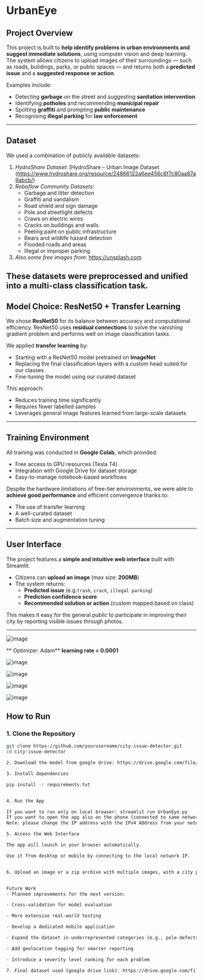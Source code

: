 # UrbanEye

## Project Overview

This project is built to **help identify problems in urban environments and suggest immediate solutions**, using computer vision and deep learning. The system allows citizens to upload images of their surroundings — such as roads, buildings, parks, or public spaces — and returns both a **predicted issue** and a **suggested response or action**.

Examples include:
- Detecting **garbage** on the street and suggesting **sanitation intervention**
- Identifying **potholes** and recommending **municipal repair**
- Spotting **graffiti** and prompting **public maintenance**
- Recognising **illegal parking** for **law enforcement**

---

## Dataset

We used a combination of publicly available datasets:

1. *HydroShare Dataset*: [HydroShare – Urban Image Dataset (https://www.hydroshare.org/resource/24866122a6ee456c8f7c80aa87a9abcb/)
2. *Roboflow Community Datasets*:
   - Garbage and litter detection
   - Graffiti and vandalism
   - Road shield and sign damage
   - Pole and streetlight defects
   - Craws on electric wires
   - Cracks on buildings and walls
   - Peeling paint on public infrastructure
   - Bears and wildlife hazard detection
   - Flooded roads and areas
   - Illegal or improper parking
3. *Also some free images from*: https://unsplash.com

These datasets were preprocessed and unified into a multi-class classification task.
---

##  Model Choice: ResNet50 + Transfer Learning

We chose **ResNet50** for its balance between accuracy and computational efficiency. ResNet50 uses **residual connections** to solve the vanishing gradient problem and performs well on image classification tasks.

We applied **transfer learning** by:
- Starting with a ResNet50 model pretrained on **ImageNet**
- Replacing the final classification layers with a custom head suited for our classes
- Fine-tuning the model using our curated dataset

This approach:
- Reduces training time significantly
- Requires fewer labelled samples
- Leverages general image features learned from large-scale datasets

---

## Training Environment

All training was conducted in **Google Colab**, which provided:
- Free access to GPU resources (Tesla T4)
- Integration with Google Drive for dataset storage
- Easy-to-manage notebook-based workflows

Despite the hardware limitations of free-tier environments, we were able to **achieve good performance** and efficient convergence thanks to:
- The use of transfer learning
- A well-curated dataset
- Batch size and augmentation tuning

---

## User Interface

The project features a **simple and intuitive web interface** built with Streamlit.

- Citizens can **upload an image** (max size: **200MB**)
- The system returns:
  - **Predicted issue** (e.g.`trash`, `crack`, `illegal parking`)
  - **Prediction confidence score**
  - **Recommended solution or action** (custom mapped based on class)

This makes it easy for the general public to participate in improving their city by reporting visible issues through photos.

---

![image](https://github.com/user-attachments/assets/9ea056de-636c-4163-9bcb-07642ff27446)

** Optimizer: Adam**
**learning rate = 0.0001**



![image](https://github.com/user-attachments/assets/6cf7cfa4-508c-4de0-9e77-4cfa01e20b2a)


![image](https://github.com/user-attachments/assets/1d75844f-7450-4787-9024-5ae6e0f7f130)


![image](https://github.com/user-attachments/assets/eb6c8f3f-b42c-4438-88e3-ef6854376137)


![image](https://github.com/user-attachments/assets/eb2fd602-0ad1-48ec-8d78-5de74e3c5ebd)
    
      
##  How to Run

### 1. Clone the Repository
```bash
git clone https://github.com/yourusername/city-issue-detector.git
cd city-issue-detector

2. Download the model from google drive: https://drive.google.com/file/d/1ReL5KWwVVQyQesVYtIDe_UFULX3JvoHe/view?usp=sharing

3. Install dependencies

pip install -r requirements.txt


4. Run the App

If you want to run only on local browser: streamlit run UrbanEye.py
If you want to open the app also on the phone (connected to same network): streamlit run UrbanEye.py --server.address=0.0.0.0 --server.enableCORS false
Note: please change the IP address with the IPv4 ADdress from your network.

5. Access the Web Interface

The app will launch in your browser automatically.

Use it from desktop or mobile by connecting to the local network IP.


6. Upload an image or a zip archive with multiple images, with a city problem and get your solution.


Future Work
- Planned improvements for the next version:

- Cross-validation for model evaluation

- More extensive real-world testing

- Develop a dedicated mobile application

- Expand the dataset in underrepresented categories (e.g., pole defects, floods)

- Add geolocation tagging for smarter reporting

- Introduce a severity level ranking for each problem

7. Final dataset used (google drive link): https://drive.google.com/file/d/11t-BCIoe8FTalWe2sxqwBun8Iig19aOT/view?usp=sharing
